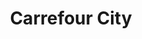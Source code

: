 ---
title: "Carrefour City"
url: /les-sables-dolonne/carrefour-city-quai-ernest-de-franqueville/
shop: commodité
---